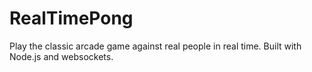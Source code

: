 RealTimePong
============

Play the classic arcade game against real people in real time. Built with Node.js and websockets.
